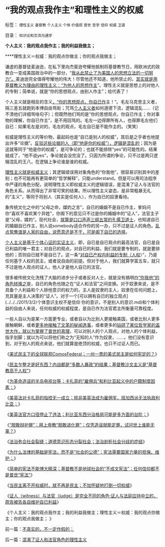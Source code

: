 # “我的观点我作主”和理性主义的权威

标签： `理性主义` `基督教` `个人主义` `个体` `价值观` `普世` `哲学` `信仰` `权威` `卫道` 

目录： `知识论和交流沟通学`

**个人主义：我的观点我作主；我的利益我做主；**

****理性主义＝权威：我的观点你做主；你的观点我做主；

谦虚的基督徒麦迪逊，在私下里向杰斐逊夸耀他抵制将基督教节日，用欧洲式的政教合一变成美国政治中的一部分，“[我从此禁止了为美国人的思想立法的一切努力”。](../../../2011/4/19/麦迪逊杰菲逊缔造真正的宗教信仰自由.md)麦迪逊完全值得夸耀他的伟大！尽管他还不知道，他所禁止的，[其实就是用基督教义为理由的理性主义：“为他人的思想作主](../../../2010/11/21/基督教罗马：迫害异教，迫害异端，政教合一.md)”。理性主义就是思想上的对他人的专制；简单说，就是“你的思想观点，由别人作主”；给代表了！

个人主义就是相反的含义[，“你的思想观点，你自已作](../../../2011/2/28/“独立的意识主权”相当于生物体的“免疫功能”.md)主！”。毛左马克思主义者，隔三差五就跑到本博自由骂街；咒骂[个人主义者](../../../2011/2/20/求同存异所求仅是利益观点的相同.md)如何道德下流，逻辑混乱……（记不清他们详细骂啥句子）；但既然他们骂的是“你的思想观点，你自已作主；你对事物的理解，你自已作主”，是不用回骂的。毛左一边得罪所有人，也得罪毛左他们自已：如果毛左是对的，毛左的观点，毛左自已是不能作主的。（笑笑）

权威是理性主义的等价物，最起码也是“自已是别人的权威”，其后是之乎者也地提出许多“论据”。[反驳这些论据的人（即“他是你的权威”），逻辑是混乱的](../../../2010/1/6/读而不知书不如改读佛经.md)；因为是这就等同于“他是你的权威”，是可争论的；也就不能排除“yes”的可能性的。结果就成了，“他不说yes”，争论就会没完没了。只因为所谓的争论，只不过是两只逻辑混乱的王八，在逻辑上争论谁是谁的权威。

[理性主义就是权威主义](../../../2011/2/18/主张标准答案者将失去发言权.md)；其逻辑错误用对象角色的“你我他”，很容易识别其中的差别；也不可能再有更简单的“哲学解释”，只能understand。但是可以用司法程序中严谨的角色分配，说明理性主义即权威主义的逻辑错误，是混淆了证人与法官的角色关系。从而得出了非常可笑的结果。所以理性主义姿态，是非常粗暴无礼的“主义”，等同于将别人（其实是任何人），作为自已的奴隶看待。

象传统文化之中的“父母之命，媒妁之言”，自已的婚姻不是自已作主，爹妈问你“喜欢不喜欢某个异姓”，你阁下的意见只不过是你的婚姻中的“证人”，法官主子是“父母，媒妁”。现代社会，[就算是口口声声三纲五常的孔儒卫道士](../../../2009/3/21/三纲五常儒家理教之国学精华的科学实用性.md)，也知道自已的婚姻自已作主，别人说somebody适合作你的另一办，只不过是证人的角色。[乱点鸳鸯谱是人家的自由，说愿意还是不干，可是阁下自已的选择](http://darthvad123.wordpress.com/2011/04/08/%E8%84%91%E6%AE%8B%E8%A2%AB%E5%BF%BD%E6%82%A0%EF%BC%8C%E5%90%8E%E6%9E%9C%E8%B0%81%E8%B4%9F%E8%B4%A3%EF%BC%9F/)。

[个人主义是基于个体心证的实证主义](../../../2011/1/28/“强卖哲学”可能有生命危险.md)，即，自已是自已观点的最高法官，自已是自已利益的唯一君主；对自已的观点，对自已的利益，我们就是要专制的，就是要排他的；否则自已就不是自已了。这一条“[对自已产权内利益的专制（人权](../../../2011/2/28/专制还是民主好？奥地利学派弱点.md)）”，乃是任何基于人权的民主，或者说自由的前提。但对于他人，我们就算学富五车，就只不过是他人观点的证人，他人才是他人自已的法官。

很多被传统文化洗残了大脑的进步分子或者反对人士，就是没有搞明白[“你我他”的角色转换之](../../../2010/10/15/“对象角色权益”是私有制利益的必要理解能力.md)是，自已的角色也随之在“证人和法官”之间变换。对于奴隶来说，是不具备个人利益和个人排他意识的权力的，主人是奴隶的主人，奴隶在任何问题上，充其量是主人决策的“证人”。对于一个[可以拥有自已的独立观点](../../../2011/3/2/个体意识主权不是信仰 你的意识，不是别人的意识.md)和个体利益的自由人来说，任何权威的权威程度，是自已作为法官君主所衡量可靠程度。

一些人自以为是某一方面更专业，或者自以为比别人更接触美国，或者比别人更多接触朝鲜，或者[更多地接触了文革的秘闻逸事](../../../2010/4/20/宗教的萌芽；和宗教萌芽的路径、方法、手段！.md)，或者更多的[钻研了某位哲学家的盖世大作，就以为掌握了普世的真理](../../../2011/2/26/哈耶克的错误和奥地利学派的弱点.md)，可以对别人的个人观点，对他人的个体利益，指手划脚；就以为可以将他们称之为“无知的人”作为奴隶，……，他们没有意识到，对于别人的观点来说，他们就算是绝顶的权威，也只不过证人而已。





《[美式民主下的全球联邦ComosFederal；一州一票的美式民主是如何宪定的？](../../../2011/4/20/ComosFederal重温费城立宪会议.md)》

《[民主乍整才是好东西？内战都是“多数人暴政”的结果；基督教沙文主义是“基督教高于人权”](../../../2011/4/21/民主乍整才是好东西？.md)》

《[为革命造谣的半岛电视台等；卡扎菲的“雇佣兵”和利比亚起义中的户籍制度因素；](../../../2011/4/22/卡扎菲的雇佣军和利比亚的户籍制度.md)》

《[美英法对卡扎菲的指控无一成立；除非美英法成为雇佣军，班加西派无法执政利比亚；](../../../2011/4/22/对卡扎菲的新鲜指控几无成立.md)》

《[美英法官方口径停止了违法；利比亚东西分治格局可能是多方面的台阶；](../../../2011/4/23/利比亚东西分治格局可能是多方面的台阶.md)》

《[“胆敢辩护罪”；拜上帝教“胆敢进化罪”；仅凭造谣就能定罪，试问世上谁能无辜？](../../../2011/4/23/谁能无辜“胆敢辩护罪”和“胆敢进化罪”.md)》

《[法治弥合社会裂缝；道德意识形态分裂社会；法治剖析社会分歧的症结](../../../2011/4/23/法治弥合社会；人治制造分裂.md)》

《[为什么法律的基础是宪法，而不是“社会的公德”；宪法需要国家力量的担保、维护；](../../../2011/4/24/法律的根本是宪法不是公德.md)》

《[简单的宪法不能博大精深；基督教不是地球社会的“不成文宪法”；任何信仰都不是普世“宪法”](../../../2011/4/24/宪法要简单易懂，不能博大精深.md)》

《[当民主离不开权威时，就不再是民主；不加怀疑地打倒一切权威](../../../2011/4/24/《通往奴役之路》之权威美国和美国的权威.md)》

《[证人（witness）与法官（judge）是完全不同的角色;证人与法庭应持中立的，原告被告各自维护自已利益](../../../2011/4/25/不真实的，不一定作假的；.md)》

《个人主义：我的观点我作主；我的利益我做主；理性主义＝权威：我的观点你做主；你的观点我做主； 》

前一篇：[不真实的，不一定作假的；](../../../2011/4/25/不真实的，不一定作假的；.md)

后一篇：[混淆了证人和法官角色的理性主义](../../../2011/4/25/混淆了证人和法官角色的理性主义.md)